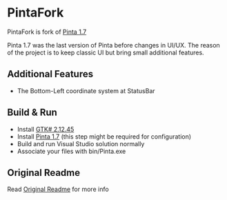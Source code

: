 # PintaFork

PintaFork is fork of [Pinta 1.7](https://github.com/PintaProject/Pinta/tree/release-1.7)

Pinta 1.7 was the last version of Pinta before changes in UI/UX.
The reason of the project is to keep classic UI but bring small additional features.

## Additional Features

- The Bottom-Left coordinate system at StatusBar

## Build & Run

- Install [GTK# 2.12.45](https://www.npackd.org/p/gtksharp/2.12.45)
- Install [Pinta 1.7](https://github.com/PintaProject/Pinta/releases/tag/1.7) (this step might be required for configuration)
- Build and run Visual Studio solution normally
- Associate your files with bin/Pinta.exe 

## Original Readme

Read [Original Readme](./README.md) for more info